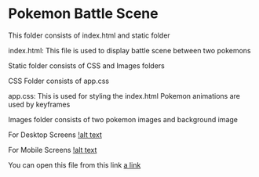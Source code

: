 # Pokemon Battle Scene

This folder consists of index.html and static folder

index.html:
    This file is used to display battle scene between two pokemons

Static folder consists of CSS and Images folders

CSS Folder consists of app.css

app.css:
    This is used for styling the index.html
    Pokemon animations are used by keyframes

Images folder consists of two pokemon images and background image

For Desktop Screens
[!alt text](static/images/desktopscreenshot.png)

For Mobile Screens
[!alt text](static/images/mobilescreenshot.png)

You can open this file from this link
[a link](https://venkatpantham.github.io/edyst-s19-pokemon-battle-scene/frontend/index.html)

